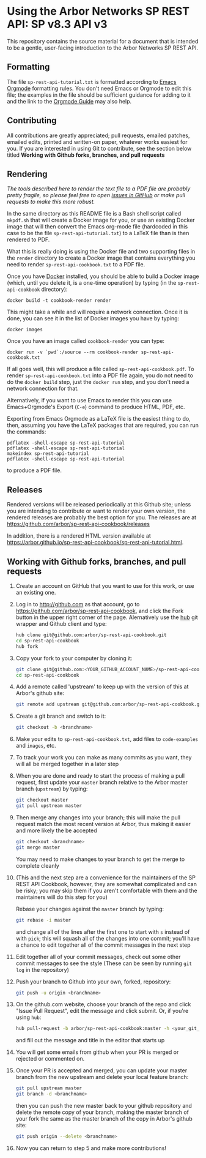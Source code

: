 # Using the Arbor Networks SP REST API: SP v8.3 API v3

This repository contains the source material for a document that is
intended to be a gentle, user-facing introduction to the Arbor
Networks SP REST API.

## Formatting

The file `sp-rest-api-tutorial.txt` is formatted according to
[Emacs Orgmode](http://orgmode.org/guide/) formatting rules.  You
don't need Emacs or Orgmode to edit this file; the examples in the
file should be sufficient guidance for adding to it and the link to
the [Orgmode Guide](http://orgmode.org/guide/) may also help.

## Contributing

All contributions are greatly appreciated; pull requests, emailed
patches, emailed edits, printed and written-on paper, whatever works
easiest for you.  If you are interested in using Git to contribute,
see the section below titled **Working with Github forks, branches,
and pull requests**

## Rendering

_The tools described here to render the text file to a PDF file are
probably pretty fragile, so please feel free to open [issues in
GitHub](https://github.com/arbor/sp-rest-api-cookbook/issues) or make
pull requests to make this more robust._

In the same directory as this README file is a Bash shell script
called `mkpdf.sh` that will create a Docker image for you, or use an
existing Docker image that will then convert the Emacs org-mode file
(hardcoded in this case to be the file `sp-rest-api-tutorial.txt`) to
a LaTeX file than is then rendered to PDF.

What this is really doing is using the Docker file and two supporting
files in the `render` directory to create a Docker image that contains
everything you need to render `sp-rest-api-cookbook.txt` to a PDF
file.

Once you have [Docker](http://docker.com) installed, you should be
able to build a Docker image (which, until you delete it, is a
one-time operation) by typing (in the `sp-rest-api-cookbook`
directory):

    docker build -t cookbook-render render

This might take a while and will require a network connection.  Once
it is done, you can see it in the list of Docker images you have by
typing:

    docker images

Once you have an image called `cookbook-render` you can type:

    docker run -v `pwd`:/source --rm cookbook-render sp-rest-api-cookbook.txt

If all goes well, this will produce a file called
`sp-rest-api-cookbook.pdf`.  To render `sp-rest-api-cookbook.txt` into
a PDF file again, you do not need to do the `docker build` step, just
the `docker run` step, and you don't need a network connection for
that.

Alternatively, if you want to use Emacs to render this you can use
Emacs+Orgmode's Export (`C-e`) command to produce HTML, PDF, etc.

Exporting from Emacs Orgmode as a LaTeX file is the easiest thing to
do, then, assuming you have the LaTeX packages that are required, you
can run the commands:

    pdflatex -shell-escape sp-rest-api-tutorial
    pdflatex -shell-escape sp-rest-api-tutorial
    makeindex sp-rest-api-tutorial
    pdflatex -shell-escape sp-rest-api-tutorial

to produce a PDF file.


## Releases

Rendered versions will be released periodically at this Github site;
unless you are intending to contribute or want to render your own
version, the rendered releases are probably the best option for you.  The
releases are at
<a href=https://github.com/arbor/sp-rest-api-cookbook/releases>https://github.com/arbor/sp-rest-api-cookbook/releases</a>

In addition, there is a rendered HTML version available at
<a href=https://arbor.github.io/sp-rest-api-cookbook/sp-rest-api-tutorial.html>https://arbor.github.io/sp-rest-api-cookbook/sp-rest-api-tutorial.html</a>.

## Working with Github forks, branches, and pull requests

1.  Create an account on GitHub that you want to use for this work, or
    use an existing one.
2.  Log in to <http://github.com> as that account, go to
    <https://github.com/arbor/sp-rest-api-cookbook>, and click the
    Fork button in the upper right corner of the page. Alernatively
    use the [hub](https://hub.github.com/) git wrapper and Github
    client and type:

    ```sh
    hub clone git@github.com:arbor/sp-rest-api-cookbook.git
    cd sp-rest-api-cookbook
    hub fork
    ```
3.  Copy your fork to your computer by cloning it:

    ```sh
    git clone git@github.com:<YOUR_GITHUB_ACCOUNT_NAME>/sp-rest-api-cookbook.git
    cd sp-rest-api-cookbook
    ```
4.  Add a remote called 'upstream' to keep up with the version of this
    at Arbor's github site:

    ```sh
    git remote add upstream git@github.com:arbor/sp-rest-api-cookbook.git
    ```
5.  Create a git branch and switch to it:

    ```sh
    git checkout -b <branchname>
    ```
6.  Make your edits to `sp-rest-api-cookbook.txt`, add files to
    `code-examples` and `images`, etc.
7.  To track your work you can make as many commits as you want, they
    will all be merged together in a later step
8.  When you are done and ready to start the process of making a pull
    request, first update your `master` branch relative to the Arbor
    master branch (`upstream`) by typing:

    ```sh
    git checkout master
    git pull upstream master
    ```
9.  Then merge any changes into your branch; this will make the pull
    request match the most recent version at Arbor, thus making it
    easier and more likely the be accepted

    ```sh
    git checkout <branchname>
    git merge master
    ```

    You may need to make changes to your branch to get the merge to
    complete cleanly
10. (This and the next step are a convenience for the maintainers of
    the SP REST API Cookbook, however, they are somewhat complicated
    and can be risky; you may skip them if you aren't comfortable with
    them and the maintainers will do this step for you)

    Rebase your changes against the `master` branch by typing:

    ```sh
    git rebase -i master
    ```

    and change all of the lines after the first one to start with `s`
    instead of with `pick`; this will squash all of the changes into
    one commit; you'll have a chance to edit together all of the
    commit messages in the next step
11. Edit together all of your commit messages, check out some other
    commit messages to see the style (These can be seen by running
    `git log` in the repository)
12. Push your branch to Github into your own, forked, repository:

    ```sh
    git push -u origin <branchname>
    ```
13. On the github.com website, choose your branch of the repo and
    click "Issue Pull Request", edit the message and click submit. Or,
    if you're using `hub`:

    ```sh
    hub pull-request -b arbor/sp-rest-api-cookbook:master -h <your_git_id>:<your_branch_name>
    ```

    and fill out the message and title in the editor that starts up
14. You will get some emails from github when your PR is merged or
    rejected or commented on.
15. Once your PR is accepted and merged, you can update your master
    branch from the new upstream and delete your local feature branch:

    ```sh
    git pull upstream master
    git branch -d <branchname>
    ```

    then you can push the new master back to your github repository
    and delete the remote copy of your branch, making the master
    branch of your fork the same as the master branch of the copy in
    Arbor's github site:

    ```sh
    git push origin --delete <branchname>
    ```
16. Now you can return to step 5 and make more contributions!
